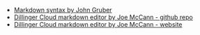 - [Markdown syntax by John Gruber](https://daringfireball.net/projects/markdown/syntax)
- [Dillinger Cloud markdown editor by Joe McCann - github repo](https://github.com/joemccann/dillinger)
- [Dillinger Cloud markdown editor by Joe McCann - website](http://dillinger.io)
